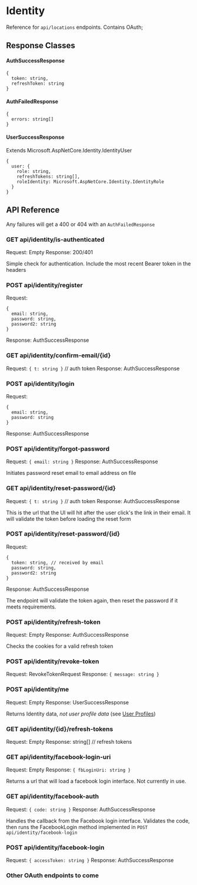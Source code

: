 ﻿# Identity
Reference for `api/locations` endpoints. Contains OAuth;

## Response Classes

#### AuthSuccessResponse
```
{
  token: string,
  refreshToken: string
}
```

#### AuthFailedResponse
```
{
  errors: string[]
}
```

#### UserSuccessResponse
Extends Microsoft.AspNetCore.Identity.IdentityUser
```
{
  user: {
    role: string,
    refreshTokens: string[],
    roleIdentity: Microsoft.AspNetCore.Identity.IdentityRole
  }
}
```


## API Reference
Any failures will get a 400 or 404 with an `AuthFailedResponse`

### GET api/identity/is-authenticated
Request: Empty
Response: 200/401

Simple check for authentication. Include the most recent Bearer token in the headers

### POST api/identity/register
Request:
```
{
  email: string,
  password: string,
  password2: string
}
```
Response: AuthSuccessResponse

### GET api/identity/confirm-email/{id}
Request: `{ t: string }` // auth token
Response: AuthSuccessResponse

### POST api/identity/login
Request:
```
{
  email: string,
  password: string
}
```
Response: AuthSuccessResponse

### POST api/identity/forgot-password
Request: `{ email: string }`
Response: AuthSuccessResponse

Initiates password reset email to email address on file

### GET api/identity/reset-password/{id}
Request: `{ t: string }` // auth token
Response: AuthSuccessResponse

This is the url that the UI will hit after the user click's the link in their email. It will validate
the token before loading the reset form

### POST api/identity/reset-password/{id}
Request: 
```
{
  token: string, // received by email
  password: string,
  password2: string
}
```
Response: AuthSuccessResponse

The endpoint will validate the token again, then reset the password if it meets requirements.

### POST api/identity/refresh-token
Request: Empty
Response: AuthSuccessResponse

Checks the cookies for a valid refresh token

### POST api/identity/revoke-token
Request: RevokeTokenRequest
Response: `{ message: string }`

### POST api/identity/me
Request: Empty
Response: UserSuccessResponse

Returns Identity data, *not user profile data* (see [User Profiles](./UserProfiles.md))

### GET api/identity/{id}/refresh-tokens
Request: Empty
Response: string[] // refresh tokens

### GET api/identity/facebook-login-uri
Request: Empty
Response: `{ fbLoginUri: string }`

Returns a url that will load a facebook login interface. Not currently in use.

### GET api/identity/facebook-auth
Request: `{ code: string }`
Response: AuthSuccessResponse

Handles the callback from the Facebook login interface.
Validates the code, then runs the FacebookLogin method implemented in `POST api/identity/facebook-login`

### POST api/identity/facebook-login
Request: `{ accessToken: string }`
Response: AuthSuccessResponse

### Other OAuth endpoints to come
